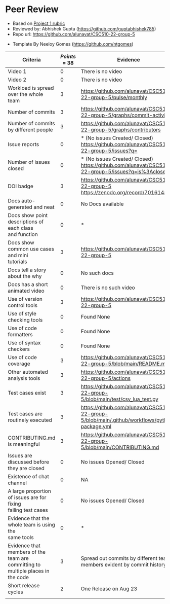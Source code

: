 # Peer Review
- Based on [Project 1 rubric](https://github.com/txt/se22/blob/main/docs/proj1.md#rubric)
- Reviewed by: Abhishek Gupta (https://github.com/guptabhishek785)
- Repo url: https://github.com/alunavat/CSC510-22-group-5

* Template By Neeloy Gomes (https://github.com/ntgomes)


| **Criteria**                                                                       | *Points* = 38	| **Evidence**                                                                                                                                      |
|------------------------------------------------------------------------------------|----------------|---------------------------------------------------------------------------------------------------------------------------------------------------|
| Video 1                                                                            | 0          	  | There is no video                                                                                                                                 |
| Video 2                                                                            | 0          	  | There is no video                                                                                                                                 |
| Workload is spread over the whole team                                             | 3          	  | https://github.com/alunavat/CSC510-22-group-5/pulse/monthly                                                                                       |
| Number of commits                                                                  | 3         	    | https://github.com/alunavat/CSC510-22-group-5/graphs/commit-activity                                                                              |
| Number of commits by different people                                              | 3         	    | https://github.com/alunavat/CSC510-22-group-5/graphs/contributors                                                                                 |
| Issue reports                                                                      | 0          	  | * (No issues Created/ Closed) https://github.com/alunavat/CSC510-22-group-5/issues?q=                                                             |
| Number of issues closed                                                            | 0          	  | * (No issues Created/ Closed) https://github.com/alunavat/CSC510-22-group-5/issues?q=is%3Aclosed                                                  |
| DOI badge                                                                          | 3         	    | https://github.com/alunavat/CSC510-22-group-5<br>https://zenodo.org/record/7016145                                                                |
| Docs auto-generated and neat                                                       | 0          	  | No Docs available                                             														                                                        |
| Docs show point descriptions of each class<br>and function                         | 0          	  | *                                                                             											                                              |
| Docs show common use cases and mini<br>tutorials                                   | 3          	  | https://github.com/alunavat/CSC510-22-group-5                                                                                                     |
| Docs tell a story about the why                                                    | 0          	  | No such docs                                                                                                                                      |
| Docs has a short animated video                                                    | 0          	  | There is no such video                                                                                                                            |
| Use of version control tools                                                       | 3          	  | https://github.com/alunavat/CSC510-22-group-5                                                                                                     |
| Use of style checking tools                                                        | 0          	  | Found None                                                                                                                                        |
| Use of code formatters                                                             | 0          	  | Found None                                                                                                                                        |
| Use of syntax checkers                                                             | 0         	    | Found None                                                                                         								                                |
| Use of code coverage                                                               | 3          	  | https://github.com/alunavat/CSC510-22-group-5/blob/main/README.md                											                                            |
| Other automated analysis tools                                                     | 3          	  | https://github.com/alunavat/CSC510-22-group-5/actions                                                                                             |
| Test cases exist                                                                   | 3          	  | https://github.com/alunavat/CSC510-22-group-5/blob/main/test/csv_lua_test.py                                        			                		    |
| Test cases are routinely executed                                                  | 3          	  | https://github.com/alunavat/CSC510-22-group-5/blob/main/.github/workflows/python-package.yml                                                      |
| CONTRIBUTING.md is meaningful                                                      | 3          	  | https://github.com/alunavat/CSC510-22-group-5/blob/main/CONTRIBUTING.md                                                                           |
| Issues are discussed before they are closed                                        | 0          	  | No issues Opened/ Closed                                                                                                				                  |
| Existence of chat channel                                                          | 0          	  | NA                                                                                                                      				                  |
| A large proportion of issues are for fixing<br>failing test cases                  | 0         	    | No issues Opened/ Closed                                                                                                 				                  |
| Evidence that the whole team is using the<br>same tools                            | 0          	  | * 																							                                                                                            	    |
| Evidence that members of the team are<br>committing to multiple places in the code | 3          	  | Spread out commits by different team members evident by commit history                               							                                |
| Short release cycles                                                               | 2          	  | One Release on Aug 23                                                                                                                       	    |
                                                                                                                                    															                                                                                        |
